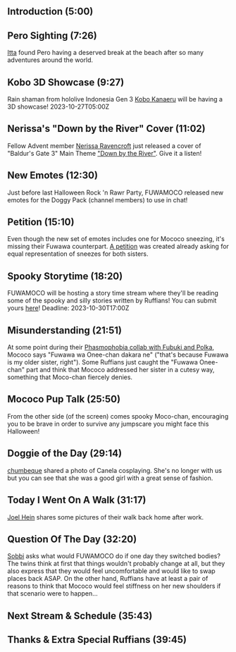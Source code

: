 ## Introduction (5:00)

## Pero Sighting (7:26)

[Itta](https://twitter.com/Itta12065/status/1702728531233611885) found Pero having a deserved break at the beach after so many adventures around the world.

## Kobo 3D Showcase (9:27)

Rain shaman from hololive Indonesia Gen 3 [Kobo Kanaeru](https://www.youtube.com/@KoboKanaeru) will be having a 3D showcase! 2023-10-27T05:00Z

## Nerissa's "Down by the River" Cover (11:02)

Fellow Advent member [Nerissa Ravencroft](https://www.youtube.com/@NerissaRavencroft) just released a cover of "Baldur's Gate 3" Main Theme ["Down by the River"](https://youtu.be/8j3wK1DXhrs). Give it a listen!

## New Emotes (12:30)

Just before last Halloween Rock 'n Rawr Party, FUWAMOCO released new emotes for the Doggy Pack (channel members) to use in chat!

## Petition (15:10)

Even though the new set of emotes includes one for Mococo sneezing, it's missing their Fuwawa counterpart. [A petition](https://chng.it/nfHHJLxdvT) was created already asking for equal representation of sneezes for both sisters.

## Spooky Storytime (18:20)

FUWAMOCO will be hosting a story time stream where they'll be reading some of the spooky and silly stories written by Ruffians! You can submit yours [here](https://docs.google.com/forms/d/e/1FAIpQLSeNJFVNgkNxwKGcYppQx05s53oPWd8dP-BnIad3kcL37fS9hA/viewform)! Deadline: 2023-10-30T17:00Z

## Misunderstanding (21:51)

At some point during their [Phasmophobia collab with Fubuki and Polka](https://youtu.be/q6z1In_WUqI), Mococo says "Fuwawa wa Onee-chan dakara ne" ("that's because Fuwawa is my older sister, right"). Some Ruffians just caught the "Fuwawa Onee-chan" part and think that Mococo addressed her sister in a cutesy way, something that Moco-chan fiercely denies.

## Mococo Pup Talk (25:50)

From the other side (of the screen) comes spooky Moco-chan, encouraging you to be brave in order to survive any jumpscare you might face this Halloween!

## Doggie of the Day (29:14)

[chumbeque](https://twitter.com/chumbeque_3/status/1716538766574190864) shared a photo of Canela cosplaying. She's no longer with us but you can see that she was a good girl with a great sense of fashion.

## Today I Went On A Walk (31:17)

[Joel Hein](https://twitter.com/OtakuJoe1/status/1702083880625557583) shares some pictures of their walk back home after work.

## Question Of The Day (32:20)

[Sobbi](https://twitter.com/Sobbi11/status/1706205209586790554) asks what would FUWAMOCO do if one day they switched bodies? The twins think at first that things wouldn't probably change at all, but they also express that they would feel uncomfortable and would like to swap places back ASAP. On the other hand, Ruffians have at least a pair of reasons to think that Mococo would feel stiffness on her new shoulders if that scenario were to happen...

## Next Stream & Schedule (35:43)

## Thanks & Extra Special Ruffians (39:45)
